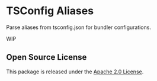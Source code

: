 # TSConfig Aliases

Parse aliases from tsconfig.json for bundler configurations.

WIP

## Open Source License

This package is released under the [Apache 2.0 License](LICENSE).
